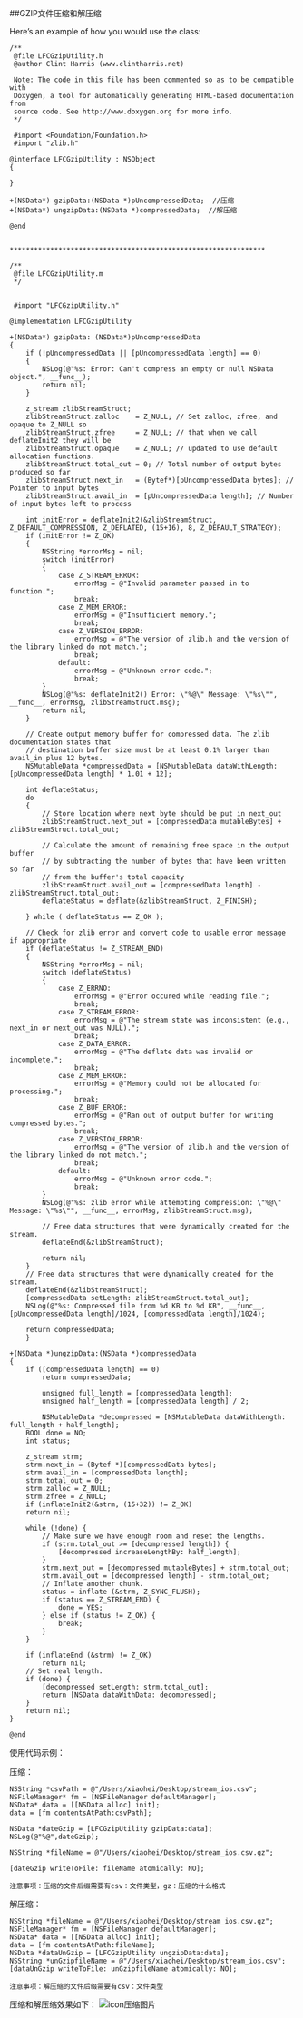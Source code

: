 ##GZIP文件压缩和解压缩

Here’s an example of how you would use the class:

	/**
	 @file LFCGzipUtility.h
	 @author Clint Harris (www.clintharris.net)

	 Note: The code in this file has been commented so as to be compatible with
	 Doxygen, a tool for automatically generating HTML-based documentation from
	 source code. See http://www.doxygen.org for more info.
	 */
	 
	 #import <Foundation/Foundation.h>
	 #import "zlib.h"
 
	@interface LFCGzipUtility : NSObject
	{
	 
	}
 
	+(NSData*) gzipData:(NSData *)pUncompressedData;  //压缩
	+(NSData*) ungzipData:(NSData *)compressedData;  //解压缩
 
	@end
	
	
	***************************************************************
	
	/**
	 @file LFCGzipUtility.m
	 */
	 
	 
	 #import "LFCGzipUtility.h"
 
	@implementation LFCGzipUtility
 
	+(NSData*) gzipData: (NSData*)pUncompressedData
	{
    	if (!pUncompressedData || [pUncompressedData length] == 0)
    	{
        	NSLog(@"%s: Error: Can't compress an empty or null NSData object.", __func__);
        	return nil;
    	}
 
    	z_stream zlibStreamStruct;
    	zlibStreamStruct.zalloc    = Z_NULL; // Set zalloc, zfree, and opaque to Z_NULL so
    	zlibStreamStruct.zfree     = Z_NULL; // that when we call deflateInit2 they will be
    	zlibStreamStruct.opaque    = Z_NULL; // updated to use default allocation functions.
    	zlibStreamStruct.total_out = 0; // Total number of output bytes produced so far
    	zlibStreamStruct.next_in   = (Bytef*)[pUncompressedData bytes]; // Pointer to input bytes
    	zlibStreamStruct.avail_in  = [pUncompressedData length]; // Number of input bytes left to process
 
    	int initError = deflateInit2(&zlibStreamStruct, Z_DEFAULT_COMPRESSION, Z_DEFLATED, (15+16), 8, Z_DEFAULT_STRATEGY);
    	if (initError != Z_OK)
    	{
        	NSString *errorMsg = nil;
        	switch (initError)
        	{
            	case Z_STREAM_ERROR:
                	errorMsg = @"Invalid parameter passed in to function.";
                	break;
            	case Z_MEM_ERROR:
                	errorMsg = @"Insufficient memory.";
                	break;
            	case Z_VERSION_ERROR:
                	errorMsg = @"The version of zlib.h and the version of the library linked do not match.";
                	break;
            	default:
               		errorMsg = @"Unknown error code.";
                	break;
        	}
        	NSLog(@"%s: deflateInit2() Error: \"%@\" Message: \"%s\"", __func__, errorMsg, zlibStreamStruct.msg);
        	return nil;
    	}
 
    	// Create output memory buffer for compressed data. The zlib documentation states that
    	// destination buffer size must be at least 0.1% larger than avail_in plus 12 bytes.
    	NSMutableData *compressedData = [NSMutableData dataWithLength:[pUncompressedData length] * 1.01 + 12];
 
    	int deflateStatus;
    	do
    	{
        	// Store location where next byte should be put in next_out
        	zlibStreamStruct.next_out = [compressedData mutableBytes] + zlibStreamStruct.total_out;
 
        	// Calculate the amount of remaining free space in the output buffer
        	// by subtracting the number of bytes that have been written so far
        	// from the buffer's total capacity
        	zlibStreamStruct.avail_out = [compressedData length] - zlibStreamStruct.total_out;
        	deflateStatus = deflate(&zlibStreamStruct, Z_FINISH);
 
    	} while ( deflateStatus == Z_OK );
 
    	// Check for zlib error and convert code to usable error message if appropriate
    	if (deflateStatus != Z_STREAM_END)
    	{
        	NSString *errorMsg = nil;
        	switch (deflateStatus)
        	{
            	case Z_ERRNO:
                	errorMsg = @"Error occured while reading file.";
                	break;
            	case Z_STREAM_ERROR:
                	errorMsg = @"The stream state was inconsistent (e.g., next_in or next_out was NULL).";
                	break;
            	case Z_DATA_ERROR:
                	errorMsg = @"The deflate data was invalid or incomplete.";
                	break;
            	case Z_MEM_ERROR:
                	errorMsg = @"Memory could not be allocated for processing.";
                	break;
            	case Z_BUF_ERROR:
                	errorMsg = @"Ran out of output buffer for writing compressed bytes.";
                	break;
            	case Z_VERSION_ERROR:
                	errorMsg = @"The version of zlib.h and the version of the library linked do not match.";
                	break;
            	default:
                	errorMsg = @"Unknown error code.";
                	break;
        	}
        	NSLog(@"%s: zlib error while attempting compression: \"%@\" Message: \"%s\"", __func__, errorMsg, zlibStreamStruct.msg);
 
        	// Free data structures that were dynamically created for the stream.
        	deflateEnd(&zlibStreamStruct);
 
        	return nil;
    	}
    	// Free data structures that were dynamically created for the stream.
    	deflateEnd(&zlibStreamStruct);
    	[compressedData setLength: zlibStreamStruct.total_out];
    	NSLog(@"%s: Compressed file from %d KB to %d KB", __func__, 	[pUncompressedData length]/1024, [compressedData length]/1024);
 
    	return compressedData;
		}
 
	+(NSData *)ungzipData:(NSData *)compressedData
	{
    	if ([compressedData length] == 0)
        	return compressedData;
 
    		unsigned full_length = [compressedData length];
    		unsigned half_length = [compressedData length] / 2;
 
    		NSMutableData *decompressed = [NSMutableData dataWithLength: full_length + half_length];
    	BOOL done = NO;
    	int status;
 
    	z_stream strm;
    	strm.next_in = (Bytef *)[compressedData bytes];
    	strm.avail_in = [compressedData length];
    	strm.total_out = 0;
    	strm.zalloc = Z_NULL;
    	strm.zfree = Z_NULL;
    	if (inflateInit2(&strm, (15+32)) != Z_OK)
    	return nil;
 
    	while (!done) {
        	// Make sure we have enough room and reset the lengths.
        	if (strm.total_out >= [decompressed length]) {
            	[decompressed increaseLengthBy: half_length];
        	}
        	strm.next_out = [decompressed mutableBytes] + strm.total_out;
        	strm.avail_out = [decompressed length] - strm.total_out;
        	// Inflate another chunk.
        	status = inflate (&strm, Z_SYNC_FLUSH);
        	if (status == Z_STREAM_END) {
            	done = YES;
        	} else if (status != Z_OK) {
            	break;
        	}
    	}
 
    	if (inflateEnd (&strm) != Z_OK)
        	return nil;
    	// Set real length.
    	if (done) {
        	[decompressed setLength: strm.total_out];
        	return [NSData dataWithData: decompressed];
    	}
    	return nil;
	}
 
	@end
	
使用代码示例：

压缩：
	
	NSString *csvPath = @"/Users/xiaohei/Desktop/stream_ios.csv";
    NSFileManager* fm = [NSFileManager defaultManager];
    NSData* data = [[NSData alloc] init];
    data = [fm contentsAtPath:csvPath];

    NSData *dateGzip = [LFCGzipUtility gzipData:data];
    NSLog(@"%@",dateGzip);
    
    NSString *fileName = @"/Users/xiaohei/Desktop/stream_ios.csv.gz";
    
    [dateGzip writeToFile: fileName atomically: NO];
    
    注意事项：压缩的文件后缀需要有csv：文件类型，gz：压缩的什么格式
    
解压缩：

	NSString *fileName = @"/Users/xiaohei/Desktop/stream_ios.csv.gz";
    NSFileManager* fm = [NSFileManager defaultManager];
    NSData* data = [[NSData alloc] init];
    data = [fm contentsAtPath:fileName];
    NSData *dataUnGzip = [LFCGzipUtility ungzipData:data];
    NSString *unGzipfileName = @"/Users/xiaohei/Desktop/stream_ios.csv";
    [dataUnGzip writeToFile: unGzipfileName atomically: NO];
    
    注意事项：解压缩的文件后缀需要有csv：文件类型
  压缩和解压缩效果如下：
   ![icon压缩图片](http://v2it.win/wp-content/uploads/2017/04/屏幕快照-2017-04-10-下午10.24.05.png)
	 